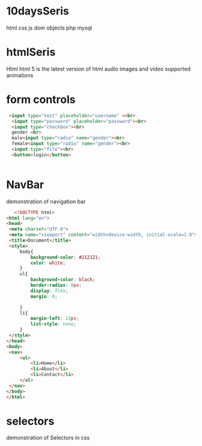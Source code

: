 # 10daysSeris

html
css
js  dom objects
php 
mysql

# htmlSeris
 Html
    html 5 is the latest version of html
    audio images and video supported
    animations

 # form controls 
  ``` html 
   <input type="text" placeholder="username" ><br>
    <input type="password" placeholder="password"><br>
    <input type="checkbox"><br>
    gender <br>
    male<input type="radio" name="gender"><br>
    female<input type="radio" name="gender"><br>
    <input type="file"><br>
    <button>login</button>
    
 ```
   # NavBar
   demonstration of navigation bar
   ```html
      <!DOCTYPE html>
<html lang="en">
<head>
    <meta charset="UTF-8">
    <meta name="viewport" content="width=device-width, initial-scale=1.0">
    <title>Document</title>
    <style>
        body{
            background-color: #212121;
            color: white;
        }
        ul{
            background-color: black;
            border-radius: 8px;
            display: flex;
            margin: 0;

        }
        li{
            margin-left: 23px;
            list-style: none;
        }
    </style>
</head>
<body>
    <nav>
        <ul>
            <li>Home</li>
            <li>About</li>
            <li>Contact</li>
        </ul>
    </nav>
</body>
</html>
   ```
   # selectors
   demonstration of Selectors in css
   

    

